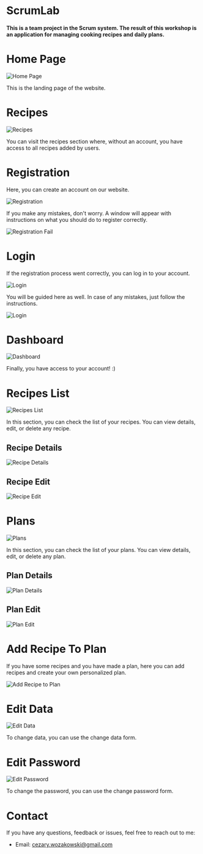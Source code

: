 # ScrumLab

#### This is a team project in the Scrum system. The result of this workshop is an application for managing cooking recipes and daily plans.

# Home Page

![Home Page](images/home-page.png)

This is the landing page of the website.

# Recipes

![Recipes](images/recipes.png)

You can visit the recipes section where, without an account, you have access to all recipes added by users.

# Registration

Here, you can create an account on our website.

![Registration](images/registration.png)

If you make any mistakes, don't worry. A window will appear with instructions on what you should do to register correctly.

![Registration Fail](images/registration-fail.png)

# Login

If the registration process went correctly, you can log in to your account.

![Login](images/login.png)

You will be guided here as well. In case of any mistakes, just follow the instructions.

![Login](images/login-fail.png)

# Dashboard

![Dashboard](images/dashboard.png)

Finally, you have access to your account! :)

# Recipes List

![Recipes List](images/recipes-list.png)

In this section, you can check the list of your recipes. You can view details, edit, or delete any recipe.

## Recipe Details

![Recipe Details](images/recipe-details.png)

## Recipe Edit

![Recipe Edit](images/recipe-edit.png)

# Plans

![Plans](images/plans-list.png)

In this section, you can check the list of your plans. You can view details, edit, or delete any plan.

## Plan Details

![Plan Details](images/plan-details.png)

## Plan Edit

![Plan Edit](images/plan-edit.png)

# Add Recipe To Plan

If you have some recipes and you have made a plan, here you can add recipes and create your own personalized plan.

![Add Recipe to Plan](images/add-recipe-to-plan.png)

# Edit Data

![Edit Data](images/edit-data.png)

To change data, you can use the change data form.

# Edit Password

![Edit Password](images/edit-password.png)

To change the password, you can use the change password form.

# Contact

If you have any questions, feedback or issues, feel free to reach out to me:

- Email: cezary.wozakowski@gmail.com
